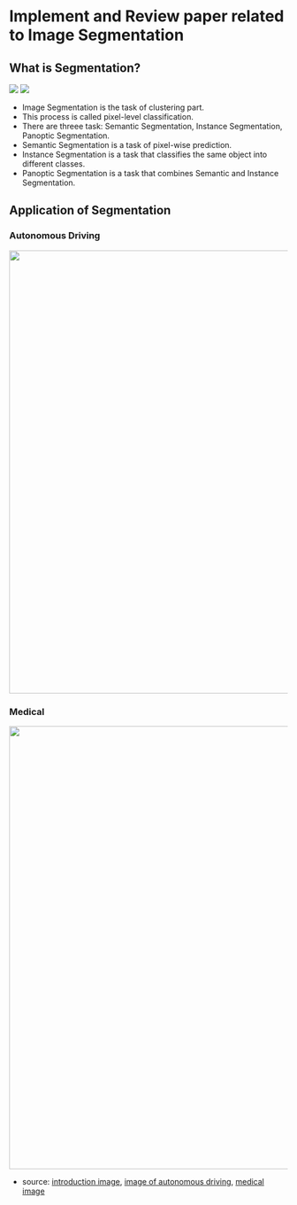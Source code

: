 # Implement and Review paper related to Image Segmentation
## What is Segmentation?  
<img src = "https://www.jeremyjordan.me/content/images/2018/05/Screen-Shot-2018-05-17-at-7.42.16-PM.png">  

<img src = "https://www.mdpi.com/electronics/electronics-11-01884/article_deploy/html/images/electronics-11-01884-g001.png">

- Image Segmentation is the task of clustering part.  
- This process is called pixel-level classification.  
- There are threee task: Semantic Segmentation, Instance Segmentation, Panoptic Segmentation.  
- Semantic Segmentation is a task of pixel-wise prediction.  
- Instance Segmentation is a task that classifies the same object into different classes.  
- Panoptic Segmentation is a task that combines Semantic and Instance Segmentation.  

## Application of Segmentation  
### Autonomous Driving  
<img src = "https://blogs.nvidia.com/wp-content/uploads/2019/10/Screen-Shot-2019-10-23-at-9.38.34-AM.png" width=800>  

### Medical  
<img src = "https://ieee-dataport.org/sites/default/files/Graphical_Abstract_Large.png" width=800>  


- source: [introduction image](https://www.mdpi.com), [image of autonomous driving](https://blogs.nvidia.com), [medical image](https://ieee-dataport.org)